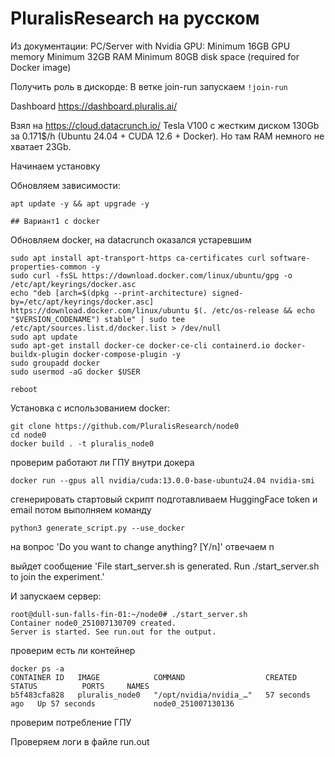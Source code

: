# PluralisResearch на русском

Из документации:
PC/Server with Nvidia GPU:
Minimum 16GB GPU memory
Minimum 32GB RAM
Minimum 80GB disk space (required for Docker image)

Получить роль в дискорде:
В ветке join-run запускаем `!join-run`

Dashboard https://dashboard.pluralis.ai/

Взял на https://cloud.datacrunch.io/ Tesla V100 с жестким диском 130Gb за 0.171$/h (Ubuntu 24.04 + CUDA 12.6 + Docker).
Но там RAM немного не хватает 23Gb.

Начинаем установку

Обновляем зависимости:
```
apt update -y && apt upgrade -y

## Вариант1 с docker

```
Обновляем docker, на datacrunch оказался устаревшим
```
sudo apt install apt-transport-https ca-certificates curl software-properties-common -y
sudo curl -fsSL https://download.docker.com/linux/ubuntu/gpg -o /etc/apt/keyrings/docker.asc
echo "deb [arch=$(dpkg --print-architecture) signed-by=/etc/apt/keyrings/docker.asc] https://download.docker.com/linux/ubuntu $(. /etc/os-release && echo "$VERSION_CODENAME") stable" | sudo tee /etc/apt/sources.list.d/docker.list > /dev/null
sudo apt update
sudo apt-get install docker-ce docker-ce-cli containerd.io docker-buildx-plugin docker-compose-plugin -y
sudo groupadd docker
sudo usermod -aG docker $USER

reboot
```

Установка с использованием docker:
```
git clone https://github.com/PluralisResearch/node0
cd node0
docker build . -t pluralis_node0
```

проверим работают ли ГПУ внутри докера
```
docker run --gpus all nvidia/cuda:13.0.0-base-ubuntu24.04 nvidia-smi
```

сгенерировать стартовый скрипт
подготавливаем HuggingFace token и email потом выполняем команду

```
python3 generate_script.py --use_docker
```

на вопрос 'Do you want to change anything? [Y/n]' отвечаем n

выйдет сообщение 'File start_server.sh is generated. Run ./start_server.sh to join the experiment.'

И запускаем сервер:
```
root@dull-sun-falls-fin-01:~/node0# ./start_server.sh
Container node0_251007130709 created.
Server is started. See run.out for the output.
```

проверим есть ли контейнер
```
docker ps -a
CONTAINER ID   IMAGE            COMMAND                  CREATED          STATUS          PORTS     NAMES
b5f483cfa828   pluralis_node0   "/opt/nvidia/nvidia_…"   57 seconds ago   Up 57 seconds             node0_251007130136
```

проверим потребление ГПУ


Проверяем логи в файле run.out
